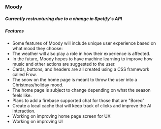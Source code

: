 ### Moody
##### Currently restructuring due to a change in Spotify's API
##### Features
- Some features of Moody will include unique user experience based on what mood they choose:
- The weather will also play a role in how their experience is affected.
- In the future, Moody hopes to have machine learning to improve how music and other actions are suggested to the user.
- Cards, buttons, and headers are all created using a CSS framework called Frow.
- The snow on the home page is meant to throw the user into a Christmas/holiday mood.
- The home page is subject to change depending on what the season feels like.
- Plans to add a firebase supported chat for those that are "Bored"
- Create a local cache that will keep track of clicks and improve the AI interaction.
- Working on improving home page screen for UX
- Working on improving UI
